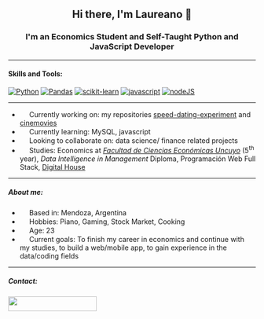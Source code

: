 <div align="center">
  <h2>Hi there, I'm Laureano 👋</h2>

### I'm an Economics Student and Self-Taught Python and JavaScript Developer 
</div>

--------------------------------------------------------------------------------------------------------------------------------
#### Skills and Tools:

[![Python](https://github.com/laureanolorenzo/laureanolorenzo/assets/96154322/3cccc68f-b59a-493c-882b-3e3ca610e305)](https://www.python.org/)
[![Pandas](https://github.com/laureanolorenzo/laureanolorenzo/assets/96154322/8c711755-1085-4252-97e5-2049fc703903)](https://pandas.pydata.org/)
[![scikit-learn](https://github.com/laureanolorenzo/laureanolorenzo/assets/96154322/55a74937-631a-46ff-bb3e-836744bc16bb)](https://scikit-learn.org/stable/)
[![javascript](https://github.com/laureanolorenzo/laureanolorenzo/assets/96154322/afefe70c-e6b2-4d76-b598-c9c4c3003be6)](https://developer.mozilla.org/en-US/docs/Web/JavaScript) 
[![nodeJS](https://github.com/laureanolorenzo/laureanolorenzo/assets/96154322/355828b7-c60c-417b-a8b5-1afd36edd12e)](https://nodejs.org/)

--------------------------------------------------------------------------------------------------------------------------------
- <img src= "https://cdn-icons-png.flaticon.com/512/1162/1162914.png" width = 15 height = 15> Currently working on: my repositories [speed-dating-experiment](https://github.com/laureanolorenzo/speed-dating-experiment) and [cinemovies](https://github.com/laureanolorenzo/grupo_13_cinemovies) 
- <img src= "https://cdn-icons-png.flaticon.com/512/892/892926.png" width = 15 height = 15> Currently learning: MySQL, javascript
- <img src= "https://cdn-icons-png.flaticon.com/512/5371/5371017.png" width = 15 height = 15> Looking to collaborate on: data science/ finance related projects
- <img src= "https://cdn-icons-png.flaticon.com/512/2232/2232688.png" width = 15 height = 15>  Studies: Economics at [*Facultad de Ciencias Económicas Uncuyo*](https://fce.uncuyo.edu.ar/) (5<sup>th</sup> year), *Data Intelligence in Management* Diploma, Programación Web Full Stack, [Digital House](https://www.digitalhouse.com/ar/productos/programacion/programacion-web-full-stack)
--------------------------------------------------------------------------------------------------------------------------------
##### About me:
- <img src = "https://cdn-icons-png.flaticon.com/512/4830/4830735.png" height = 15 width = 15> Based in: Mendoza, Argentina
- <img src= "https://cdn-icons-png.flaticon.com/512/528/528111.png" width = 15 height = 15> Hobbies: Piano, Gaming, Stock Market, Cooking
- <img src = "https://cdn-icons-png.flaticon.com/512/4440/4440953.png" width = 15 height = 15> Age: 23
- <img src = "https://cdn-icons-png.flaticon.com/512/3214/3214721.png" width = 15 height = 15> Current goals: To finish my career in economics and continue with my studies, to build a web/mobile app, to gain experience in the data/coding fields
--------------------------------------------------------------------------------------------------------------------------------
##### Contact:
<a href="mailto:laureanolorenzo@gmail.com" style="display: inline" clear = "none"><img src= 
  "https://img.shields.io/badge/-laureanolorenzo@gmail.com-red?logo=gmail&logoColor=white&size&style=flat-square" 
  height = 30
  width = 180 /></a><a style="display: inline" clear = "none" href="https://api.whatsapp.com/send?phone=542612122772"> 
